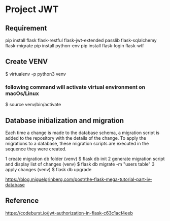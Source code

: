# Project JWT


## Requirement 

pip install flask flask-restful flask-jwt-extended passlib flask-sqlalchemy flask-migrate
pip install python-env
pip install flask-login flask-wtf


## Create VENV
$ virtualenv -p python3 venv
### following command will activate virtual environment on macOs/Linux
$ source venv/bin/activate


## Database initialization and migration

Each time a change is made to the database schema, a migration script is added to the repository with the details of the change. To apply the migrations to a database, these migration scripts are executed in the sequence they were created.

1 create migration db folder
(venv) $ flask db init
2 generate migration script and display list of changes
(venv) $ flask db migrate -m "users table"
3 apply changes
(venv) $ flask db upgrade

https://blog.miguelgrinberg.com/post/the-flask-mega-tutorial-part-iv-database

## Reference
https://codeburst.io/jwt-authorization-in-flask-c63c1acf4eeb

